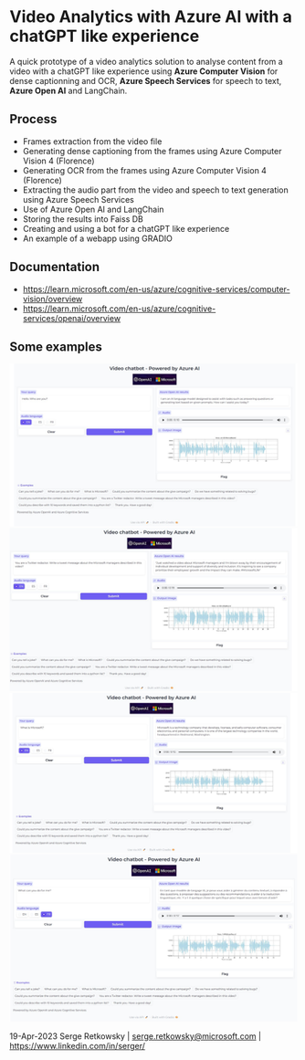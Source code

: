 # Video Analytics with Azure AI with a chatGPT like experience

A quick prototype of a video analytics solution to analyse content from a video with a chatGPT like experience using **Azure Computer Vision** for dense captionning and OCR, **Azure Speech Services** for speech to text, **Azure Open AI** and LangChain.

## Process
- Frames extraction from the video file
- Generating dense captioning from the frames using Azure Computer Vision 4 (Florence)
- Generating OCR from the frames using Azure Computer Vision 4 (Florence)
- Extracting the audio part from the video and speech to text generation using Azure Speech Services
- Use of Azure Open AI and LangChain
- Storing the results into Faiss DB
- Creating and using a bot for a chatGPT like experience
- An example of a webapp using GRADIO

## Documentation
- https://learn.microsoft.com/en-us/azure/cognitive-services/computer-vision/overview
- https://learn.microsoft.com/en-us/azure/cognitive-services/openai/overview

## Some examples
<img src="gradioapp.jpg">

<img src="gradioapp2.jpg">

<img src="gradioapp3.jpg">

<img src="gradioapp4.jpg">

19-Apr-2023 Serge Retkowsky | serge.retkowsky@microsoft.com | https://www.linkedin.com/in/serger/
